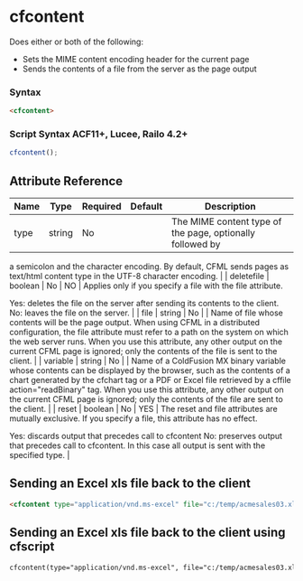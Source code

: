 # cfcontent

Does either or both of the following:
 * Sets the MIME content encoding header for the current page
 * Sends the contents of a file from the server as the page
 output

### Syntax

```html
<cfcontent>
```

### Script Syntax ACF11+, Lucee, Railo 4.2+

```javascript
cfcontent();
```

## Attribute Reference

| Name | Type | Required | Default | Description |
| --- | --- | --- | --- | --- |
| type | string | No |  | The MIME content type of the page, optionally followed by
 a semicolon and the character encoding. By default,
 CFML sends pages as text/html content type in
 the UTF-8 character encoding. |
| deletefile | boolean | No | NO | Applies only if you specify a file with the file attribute.
 
 Yes: deletes the file on the server after sending its
 contents to the client.
 No: leaves the file on the server. |
| file | string | No |  | Name of file whose contents will be the page output. When
 using CFML in a distributed configuration, the file
 attribute must refer to a path on the system on which the
 web server runs. When you use this attribute, any other
 output on the current CFML page is ignored; only the
 contents of the file is sent to the client. |
| variable | string | No |  | Name of a ColdFusion MX binary variable whose contents can
 be displayed by the browser, such as the contents of a chart
 generated by the cfchart tag or a PDF or Excel file
 retrieved by a cffile action="readBinary" tag.
 When you use this attribute, any other output on the current
 CFML page is ignored; only the contents of the file are sent
 to the client. |
| reset | boolean | No | YES | The reset and file attributes are mutually exclusive.
 If you specify a file, this attribute has no effect.

 Yes: discards output that precedes call to cfcontent
 No: preserves output that precedes call to cfcontent. In
 this case all output is sent with the specified type. |

## Sending an Excel xls file back to the client

```html
<cfcontent type="application/vnd.ms-excel" file="c:/temp/acmesales03.xls">
```

## Sending an Excel xls file back to the client using cfscript

```html
cfcontent(type="application/vnd.ms-excel", file="c:/temp/acmesales03.xls");
```
